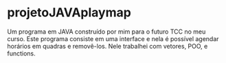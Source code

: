 # projetoJAVAplaymap
Um programa em JAVA construído por mim para o futuro TCC no meu curso. Este programa consiste em uma interface e nela é possível agendar horários em quadras e removê-los. Nele trabalhei com vetores, POO, e functions.
